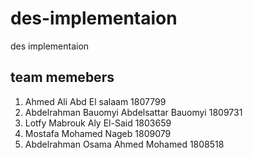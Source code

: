 # des-implementaion
des implementaion
## team memebers
1. Ahmed Ali Abd El salaam 1807799
2. Abdelrahman Bauomyi Abdelsattar Bauomyi 1809731
3. Lotfy Mabrouk Aly El-Said 1803659
4. Mostafa Mohamed Nageb 1809079
5. Abdelrahman Osama Ahmed Mohamed 1808518 
